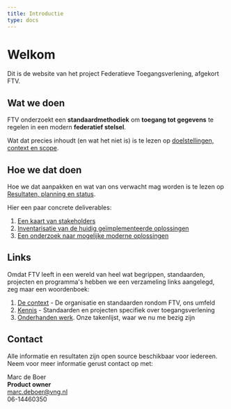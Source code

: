 ```yaml
---
title: Introductie
type: docs
---
```


# Welkom

Dit is de website van het project Federatieve Toegangsverlening, afgekort FTV.

## Wat we doen
FTV onderzoekt een **standaardmethodiek** om **toegang tot gegevens** te regelen in een modern **federatief stelsel**. 

Wat dat precies inhoudt (en wat het niet is) is te lezen op [doelstellingen, context en scope](docs/doelstellingen).

## Hoe we dat doen
Hoe we dat aanpakken en wat van ons verwacht mag worden is te lezen op [Resultaten, planning en status](docs/resultaten).

Hier een paar concrete deliverables:
1.	[Een kaart van stakeholders](docs/resultaten/stakeholders)
2.	[Inventarisatie van de huidig ge&iuml;mplementeerde oplossingen](docs/resultaten/huidige_oplossingen)
3.	[Een onderzoek naar mogelijke moderne oplossingen](docs/resultaten/moderne_oplossingsrichtingen)

## Links
Omdat FTV leeft in een wereld van heel wat begrippen, standaarden, projecten en programma's hebben we een verzameling
links aangelegd, zeg maar een woordenboek:
1. [De context](docs/links/context) - De organisatie en standaarden rondom FTV, ons umfeld
2. [Kennis](docs/links/pbac) - Standaarden en projecten specifiek over toegangsverlening
3. [Onderhanden werk](docs/links/onderhanden_werk). Onze takenlijst, waar we nu me bezig zijn

## Contact

Alle informatie en resultaten zijn open source beschikbaar voor iedereen. 
Neem voor meer informatie gerust contact op met:

Marc de Boer  
**Product owner**  
[marc.deboer@vng.nl](mailto:marc.deboer@vng.nl)  
06-14460350
